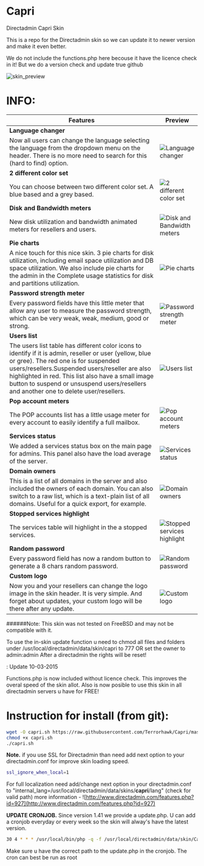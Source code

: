 Capri
=====

Directadmin Capri Skin

This is a repo for the Directadmin skin so we can update it to newer version and make it even better.

We do not include the functions.php here becouse it have the licence check in it!
But we do a version check and update true github

![skin_preview](http://www.outservices.net/images/capri_screens/ca_userlevel.png)

INFO:
=====

Features | Preview
------------ | -------------
**Language changer** |
Now all users can change the language selecting the language from the dropdown menu on the header. There is no more need to search for this (hard to find) option. | ![Language changer](http://www.outservices.net/images/cas_lang.png)	
**2 different color set** |
You can choose between two different color set. A blue based and a grey based. | ![2 different color set](http://www.outservices.net/images/cas_colorset.png)
**Disk and Bandwidth meters** |
New disk utilization and bandwidth animated meters for resellers and users. | ![Disk and Bandwidth meters](http://www.outservices.net/images/cas_lmeters.png)
**Pie charts** |
A nice touch for this nice skin. 3 pie charts for disk utilization, including email space utilization and DB space utilization. We also include pie charts for the admin in the Complete usage statistics for disk and partitions utilization. 	| ![Pie charts](http://www.outservices.net/images/cas_pies.png)
**Password strength meter** |
Every password fields have this little meter that allow any user to measure the password strength, which can be very weak, weak, medium, good or strong. | ![Password strength meter](http://www.outservices.net/images/cas_passste.png)
**Users list** |
The users list table has different color icons to identify if it is admin, reseller or user (yellow, blue or gree). The red one is for suspended users/resellers.Suspended users/reseller are also highlighted in red. This list also have a small image button to suspend or unsuspend users/resellers and another one to delete user/resellers. | ![Users list](http://www.outservices.net/images/cas_suspid.png)
**Pop account meters** |
The POP accounts list has a little usage meter for every account to easily identify a full mailbox. | ![Pop account meters](http://www.outservices.net/images/cas_popmeter.png)	
**Services status** |
We added a services status box on the main page for admins. This panel also have the load average of the server. | ![Services status](http://www.outservices.net/images/cas_lserv.png)	
**Domain owners** |
This is a list of all domains in the server and also included the owners of each domain. You can also switch to a raw list, which is a text-plain list of all domains. Useful for a quick export, for example. | ![Domain owners](http://www.outservices.net/images/cass_alldom.png)	
**Stopped services highlight** |
The services table will highlight in the a stopped services. | ![Stopped services highlight](http://www.outservices.net/images/cas_services.png)	
**Random password** |
Every password field has now a random button to generate a 8 chars random password. | ![Random password](http://www.outservices.net/images/cas_rand.png)	
**Custom logo** |
Now you and your resellers can change the logo image in the skin header. It is very simple. And forget about updates, your custom logo will be there after any update. 	| ![Custom logo](http://www.outservices.net/images/cas_logo.png)	

 
######Note:
This skin was not tested on FreeBSD and may not be compatible with it.

To use the in-skin update function u need to chmod all files and folders under /usr/local/directadmin/data/skin/capri to 777 OR set the owner to admin:admin
After a directadmin the rights will be reset!

: Update 10-03-2015

Functions.php is now included without licence check. 
This improves the overal speed of the skin allot. Also is now posible to use this skin in all directadmin servers u have for FREE!

Instruction for install (from git):
=====

```bash
wget -O capri.sh https://raw.githubusercontent.com/Terrorhawk/Capri/master/install-script --no-check-certificate
chmod +x capri.sh
./capri.sh
```
**Note.** if you use SSL for Directadmin than need add next option to your directadmin.conf for improve skin loading speed.
```bash
ssl_ignore_when_local=1
```
For full localization need add/change next option in your directadmin.conf to "internal_lang=/usr/local/directadmin/data/skins/**capri**/lang" (check for valid path)
more information - ![http://www.directadmin.com/features.php?id=927](http://www.directadmin.com/features.php?id=927)

**UPDATE CRONJOB.**
Since version 1.41 we provide a update.php.
U can add a cronjob everyday or every week so the skin will alway's have the latest version.

```bash
30 4 * * * /usr/local/bin/php -q -f /usr/local/directadmin/data/skin/Capri/update.php
```
Make sure u have the correct path to the update.php in the cronjob. The cron can best be run as root
